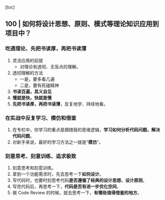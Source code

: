 [toc]

## 100 | 如何将设计思想、原则、模式等理论知识应用到项目中？

### 吃透理论、先把书读厚，再把书读薄

1.  灵活应用的前提
    -   对理论有透彻、无盲点的理解。
2.  透彻理解的方法
    -   一是，要多看几遍
    -   二是，要有死磕精神
3.  **书读百遍，其义自见**
4.  **慢就是快，快就是慢**
5.  **先把书读厚，再把书读薄**，反复地学、持续地看。

### 在实战中反复学习、模仿和借鉴

1.  在专栏中，你学习的重点是跟随我的思维逻辑，**学习如何分析代码问题，解决代码问题**。
2.  对新手来说，最好的学习方法之一就是“**模仿**”。

### 刻意思考、刻意训练、追求极致

1.  刻意思考和刻意训练。
2.  拿到一个功能需求时，先去思考一下**如何设计**。
3.  写代码时，也要时刻思考代码**是否遵循了经典的设计思想、设计原则**。
4.  写完代码后，再思考一下，**代码是否有进一步优化空间**。
5.  做 Code Review 的时候，就去思考一下，**有哪些值得借鉴的地方**。

